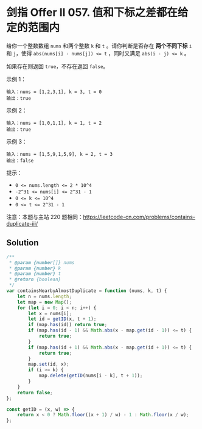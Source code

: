 # 剑指 Offer II 057. 值和下标之差都在给定的范围内

给你一个整数数组 `nums` 和两个整数 `k` 和 `t` 。请你判断是否存在 **两个不同下标** `i` 和 `j`，使得 `abs(nums[i] - nums[j]) <= t` ，同时又满足 `abs(i - j) <= k` 。

如果存在则返回 `true`，不存在返回 `false`。

示例 1：

```
输入：nums = [1,2,3,1], k = 3, t = 0
输出：true
```

示例 2：

```
输入：nums = [1,0,1,1], k = 1, t = 2
输出：true
```

示例 3：

```
输入：nums = [1,5,9,1,5,9], k = 2, t = 3
输出：false
```

提示：

-   `0 <= nums.length <= 2 * 10^4`
-   `-2^31 <= nums[i] <= 2^31 - 1`
-   `0 <= k <= 10^4`
-   `0 <= t <= 2^31 - 1`

注意：本题与主站 220 题相同：https://leetcode-cn.com/problems/contains-duplicate-iii/

## Solution

```js
/**
 * @param {number[]} nums
 * @param {number} k
 * @param {number} t
 * @return {boolean}
 */
var containsNearbyAlmostDuplicate = function (nums, k, t) {
    let n = nums.length;
    let map = new Map();
    for (let i = 0; i < n; i++) {
        let x = nums[i];
        let id = getID(x, t + 1);
        if (map.has(id)) return true;
        if (map.has(id - 1) && Math.abs(x - map.get(id - 1)) <= t) {
            return true;
        }
        if (map.has(id + 1) && Math.abs(x - map.get(id + 1)) <= t) {
            return true;
        }
        map.set(id, x);
        if (i >= k) {
            map.delete(getID(nums[i - k], t + 1));
        }
    }
    return false;
};

const getID = (x, w) => {
    return x < 0 ? Math.floor((x + 1) / w) - 1 : Math.floor(x / w);
};
```
